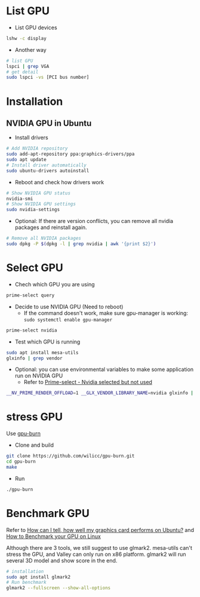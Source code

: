 # List GPU

* List GPU devices

```bash
lshw -c display
```

* Another way

```bash
# list GPU
lspci | grep VGA
# get detail
sudo lspci -vs [PCI bus number]
```

# Installation

## NVIDIA GPU in Ubuntu

* Install drivers

```bash
# Add NVIDIA repository
sudo add-apt-repository ppa:graphics-drivers/ppa
sudo apt update
# Install driver automatically
sudo ubuntu-drivers autoinstall
```

* Reboot and check how drivers work

```bash
# Show NVIDIA GPU status
nvidia-smi
# Show NVIDIA GPU settings
sudo nvidia-settings
```

* Optional: If there are version conflicts, you can remove all nvidia packages and reinstall again.

```bash
# Remove all NVIDIA packages
sudo dpkg -P $(dpkg -l | grep nvidia | awk '{print $2}')
```

# Select GPU

* Chech which GPU you are using

```bash
prime-select query
```

* Decide to use NVIDIA GPU (Need to reboot)
  - If the command doesn't work, make sure gpu-manager is working: `sudo systemctl enable gpu-manager`

```bash
prime-select nvidia
```

* Test which GPU is running

```bash
sudo apt install mesa-utils
glxinfo | grep vendor
```

* Optional: you can use environmental variables to make some application run on NVIDIA GPU
  - Refer to [Prime-select - Nvidia selected but not used](https://forums.developer.nvidia.com/t/prime-select-nvidia-selected-but-not-used/121108/4)

```bash
__NV_PRIME_RENDER_OFFLOAD=1 __GLX_VENDOR_LIBRARY_NAME=nvidia glxinfo | grep vendor
```

# stress GPU

Use [gpu-burn](https://github.com/wilicc/gpu-burn)

* Clone and build

```bash
git clone https://github.com/wilicc/gpu-burn.git
cd gpu-burn
make
```

* Run

```bash
./gpu-burn
```

# Benchmark GPU

Refer to [How can I tell, how well my graphics card performs on Ubuntu?](https://askubuntu.com/questions/1046812/how-can-i-tell-how-well-my-graphics-card-performs-on-ubuntu) and [
How to Benchmark your GPU on Linux](https://www.howtoforge.com/tutorial/linux-gpu-benchmark/)

Although there are 3 tools, we still suggest to use glmark2.
mesa-utils can't stress the GPU, and Valley can only run on x86 platform.
glmark2 will run several 3D model and show score in the end.

```bash
# installation
sudo apt install glmark2
# Run benchmark
glmark2 --fullscreen --show-all-options
```
